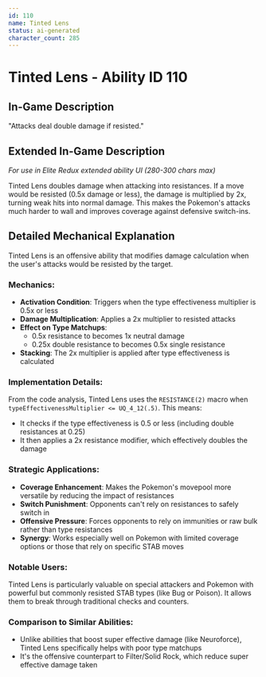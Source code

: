 ```yaml
---
id: 110
name: Tinted Lens
status: ai-generated
character_count: 285
---
```


# Tinted Lens - Ability ID 110

## In-Game Description
"Attacks deal double damage if resisted."

## Extended In-Game Description
*For use in Elite Redux extended ability UI (280-300 chars max)*

Tinted Lens doubles damage when attacking into resistances. If a move would be resisted (0.5x damage or less), the damage is multiplied by 2x, turning weak hits into normal damage. This makes the Pokemon's attacks much harder to wall and improves coverage against defensive switch-ins.

## Detailed Mechanical Explanation
Tinted Lens is an offensive ability that modifies damage calculation when the user's attacks would be resisted by the target.

### Mechanics:
- **Activation Condition**: Triggers when the type effectiveness multiplier is 0.5x or less
- **Damage Multiplication**: Applies a 2x multiplier to resisted attacks
- **Effect on Type Matchups**:
  - 0.5x resistance to becomes 1x neutral damage
  - 0.25x double resistance to becomes 0.5x single resistance
- **Stacking**: The 2x multiplier is applied after type effectiveness is calculated

### Implementation Details:
From the code analysis, Tinted Lens uses the `RESISTANCE(2)` macro when `typeEffectivenessMultiplier <= UQ_4_12(.5)`. This means:
- It checks if the type effectiveness is 0.5 or less (including double resistances at 0.25)
- It then applies a 2x resistance modifier, which effectively doubles the damage

### Strategic Applications:
- **Coverage Enhancement**: Makes the Pokemon's movepool more versatile by reducing the impact of resistances
- **Switch Punishment**: Opponents can't rely on resistances to safely switch in
- **Offensive Pressure**: Forces opponents to rely on immunities or raw bulk rather than type resistances
- **Synergy**: Works especially well on Pokemon with limited coverage options or those that rely on specific STAB moves

### Notable Users:
Tinted Lens is particularly valuable on special attackers and Pokemon with powerful but commonly resisted STAB types (like Bug or Poison). It allows them to break through traditional checks and counters.

### Comparison to Similar Abilities:
- Unlike abilities that boost super effective damage (like Neuroforce), Tinted Lens specifically helps with poor type matchups
- It's the offensive counterpart to Filter/Solid Rock, which reduce super effective damage taken